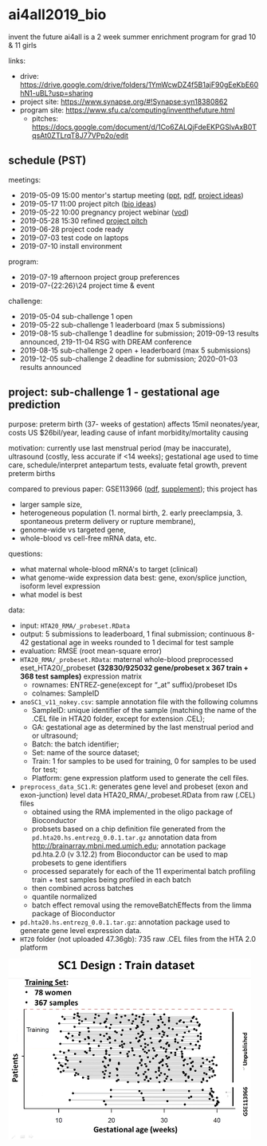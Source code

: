 # ai4all2019_bio

invent the future ai4all is a 2 week summer enrichment program for grad 10 & 11 girls

links:
- drive: https://drive.google.com/drive/folders/1YmWcwDZ4f5B1ajF90gEeKbE60hN1-uBL?usp=sharing
- project site: https://www.synapse.org/#!Synapse:syn18380862
- program site: https://www.sfu.ca/computing/inventthefuture.html
  - pitches: https://docs.google.com/document/d/1Co6ZALQjFdeEKPGSlvAxB0TqsAt0ZTLrqT8J77VPp2o/edit


## schedule (PST)

meetings:
- 2019-05-09 15:00 mentor's startup meeting ([ppt](ITF2019-MentorWelcome.pptx), 
[pdf](ITF2019-MentorWelcome.pdf), [project ideas](https://sfu-db.github.io/bigdata-cmpt733/final-project-sp19.html))
- 2019-05-17 11:00 project pitch ([bio ideas](https://docs.google.com/document/d/1v7Q5Cw732rBZHirZqWpQawUZO749UbMYdlv1ElbI2ZI/edit?usp=sharing))
- 2019-05-22 10:00 pregnancy project webinar ([vod](https://drive.google.com/file/d/1O1ESxtGLoKHPRJI9HIY5SSNNUBKrlUx-/view?usp=sharing))
- 2019-05-28 15:30 refined [project pitch](https://docs.google.com/document/d/1Co6ZALQjFdeEKPGSlvAxB0TqsAt0ZTLrqT8J77VPp2o/edit)
- 2019-06-28 project code ready
- 2019-07-03 test code on laptops
- 2019-07-10 install environment

program:
- 2019-07-19 afternoon project group preferences
- 2019-07-{22:26}\24 project time & event

challenge:
- 2019-05-04 sub-challenge 1 open
- 2019-05-22 sub-challenge 1 leaderboard (max 5 submissions)
- 2019-08-15 sub-challenge 1 deadline for submission; 2019-09-13 results announced, 219-11-04 RSG with DREAM conference
- 2019-08-15 sub-challenge 2 open + leaderboard (max 5 submissions)
- 2019-12-05 sub-challenge 2 deadline for submission; 2020-01-03 results announced


## project: sub-challenge 1 - gestational age prediction

purpose: preterm birth (37- weeks of gestation) affects 15mil neonates/year, costs US $26bil/year, leading cause of infant morbidity/mortality causing

motivation: currently use last menstrual period (may be inaccurate), ultrasound (costly, less accurate if <14 weeks); gestational age used to time care, schedule/interpret antepartum tests, evaluate fetal growth, prevent preterm births

compared to previous paper: GSE113966 ([pdf](GSE113966.pdf), [supplement](GSE113966_supp.pdf)); this project has
- larger sample size, 
- heterogeneous population (1. normal birth, 2. early preeclampsia, 3. spontaneous preterm delivery or rupture membrane), 
- genome-wide vs targeted gene, 
- whole-blood vs cell-free mRNA data, etc.

questions:
- what maternal whole-blood mRNA's to target (clinical)
- what genome-wide expression data best: gene, exon/splice junction, isoform level expression
- what model is best

data:
- input: ```HTA20_RMA/_probeset.RData```
- output: 5 submissions to leaderboard, 1 final submission; continuous 8-42 gestational age in weeks rounded to 1 decimal for test sample
- evaluation: RMSE (root mean-square error)
- ```HTA20_RMA/_probeset.RData```: maternal whole-blood preprocessed eset_HTA20/_probeset **(32830/925032 gene/probeset x 367 train + 368 test samples)** expression matrix
  - rownames: ENTREZ-gene(except for “_at” suffix)/probeset IDs
  - colnames: SampleID
- ```anoSC1_v11_nokey.csv```: sample annotation file with the following columns
  - SampleID: unique identifier of the sample (matching the name of the .CEL file in HTA20 folder, except for extension .CEL);
  - GA: gestational age as determined by the last menstrual period and or ultrasound; 
  - Batch: the batch identifier; 
  - Set: name of the source dataset; 
  - Train: 1 for samples to be used for training, 0 for samples to be used for test; 
  - Platform: gene expression platform used to generate the cell files.
- ```preprocess_data_SC1.R```: generates gene level and probeset (exon and exon-junction) level data HTA20_RMA/_probeset.RData from raw (.CEL) files
  - obtained using the RMA implemented in the oligo package of Bioconductor
  - probsets based on a chip definition file generated from the ```pd.hta20.hs.entrezg_0.0.1.tar.gz``` annotation data from http://brainarray.mbni.med.umich.edu; annotation package pd.hta.2.0 (v 3.12.2) from Bioconductor can be used to map probesets to gene identifiers
  - processed separately for each of the 11 experimental batch profiling train + test samples being profiled in each batch
  - then combined across batches 
  - quantile normalized
  - batch effect removal using the removeBatchEffects from the limma package of Bioconductor
- ```pd.hta20.hs.entrezg_0.0.1.tar.gz```: annotation package used to generate gene level expression data.
- ```HT20``` folder (not uploaded 47.36gb): 735 raw .CEL files from the HTA 2.0 platform

![train data for sub-challenge 1](sc1_train.PNG)
